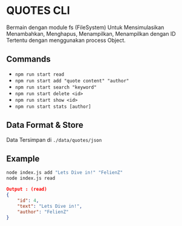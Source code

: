 # QUOTES CLI

Bermain dengan module fs (FileSystem) Untuk Mensimulasikan Menambahkan, Menghapus, Menampilkan, Menampilkan dengan ID Tertentu dengan menggunakan process Object.

## Commands
- `npm run start read`  
- `npm run start add "quote content" "author"`  
- `npm run start search "keyword"`  
- `npm run start delete <id>`  
- `npm run start show <id>`  
- `npm run start stats [author]`

## Data Format & Store
Data Tersimpan di `./data/quotes/json`

## Example
```bash
node index.js add "Lets Dive in!" "FelienZ"
node index.js read
```
```json
Output : (read)
{
    "id": 4,
    "text": "Lets Dive in!",
    "author": "FelienZ"
}
```